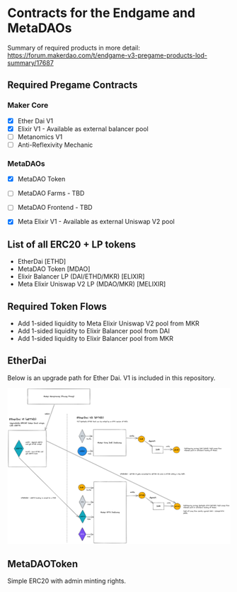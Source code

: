 # Contracts for the Endgame and MetaDAOs

Summary of required products in more detail: https://forum.makerdao.com/t/endgame-v3-pregame-products-lod-summary/17687

## Required Pregame Contracts

### Maker Core

 - [x] Ether Dai V1
 - [x] Elixir V1 - Available as external balancer pool
 - [ ] Metanomics V1
 - [ ] Anti-Reflexivity Mechanic

 ### MetaDAOs

 - [x] MetaDAO Token
 - [ ] MetaDAO Farms - TBD
 - [ ] MetaDAO Frontend - TBD
 - [x] Meta Elixir V1 - Available as external Uniswap V2 pool


## List of all ERC20 + LP tokens

 - EtherDai [ETHD]
 - MetaDAO Token [MDAO]
 - Elixir Balancer LP (DAI/ETHD/MKR) [ELIXIR]
 - Meta Elixir Uniswap V2 LP (MDAO/MKR) [MELIXIR]

## Required Token Flows

 - Add 1-sided liquidity to Meta Elixir Uniswap V2 pool from MKR
 - Add 1-sided liquidity to Elixir Balancer pool from DAI
 - Add 1-sided liquidity to Elixir Balancer pool from MKR

## EtherDai

Below is an upgrade path for Ether Dai. V1 is included in this repository.

![EtherDai](img/etherdai.png)

## MetaDAOToken

Simple ERC20 with admin minting rights.
